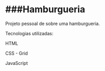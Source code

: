 # ###Hamburgueria



Projeto pessoal de sobre uma hamburgueria.

Tecnologias utilizadas:

HTML

CSS - Grid

JavaScript

